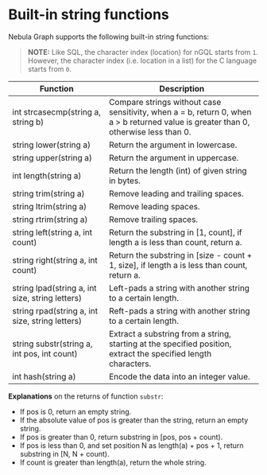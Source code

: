 # Built-in string functions

Nebula Graph supports the following built-in string functions:

> **NOTE:** Like SQL, the character index (location) for nGQL starts from `1`. However, the character index (i.e. location in a list) for the C language starts from `0`.

Function| Description |
----  |  ----|
int strcasecmp(string a, string b) | Compare strings without case sensitivity, when a = b, return 0, when a > b returned value is greater than 0, otherwise less than 0. |
string lower(string a) | Return the argument in lowercase. |
string upper(string a) | Return the argument in uppercase. |
int length(string a) | Return the length (int) of given string in bytes. |
string trim(string a) | Remove leading and trailing spaces. |
string ltrim(string a) | Remove leading spaces. |
string rtrim(string a) | Remove trailing spaces. |
string left(string a, int count) | Return the substring in [1, count], if length a is less than count, return a. |
string right(string a, int count) | Return the substring in [size - count + 1, size], if length a is less than count, return a. |
string lpad(string a, int size, string letters) | Left-pads a string with another string to a certain length.|
string rpad(string a, int size, string letters)| Reft-pads a string with another string to a certain length.  |
string substr(string a, int pos, int count) | Extract a substring from a string, starting at the specified position, extract the specified length characters. |
int hash(string a) | Encode the data into an integer value. |

**Explanations** on the returns of function `substr`:

- If pos is 0, return an empty string.
- If the absolute value of pos is greater than the string, return an empty string.
- If pos is greater than 0, return substring in [pos, pos + count).
- If pos is less than 0, and set position N as length(a) + pos + 1, return substring in [N, N + count).
- If count is greater than length(a), return the whole string.

